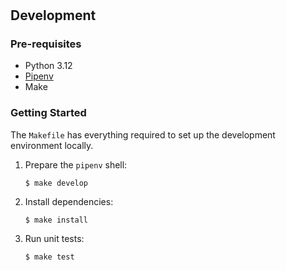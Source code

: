 #

## Development

### Pre-requisites

- Python 3.12
- [Pipenv](https://pipenv.pypa.io/en/latest/#install-pipenv-today)
- Make

### Getting Started

The `Makefile` has everything required to set up the development environment locally.

1. Prepare the `pipenv` shell:
    ```
    $ make develop
    ```

1. Install dependencies:
    ```
    $ make install
    ```

1. Run unit tests:
    ```
    $ make test
    ```
